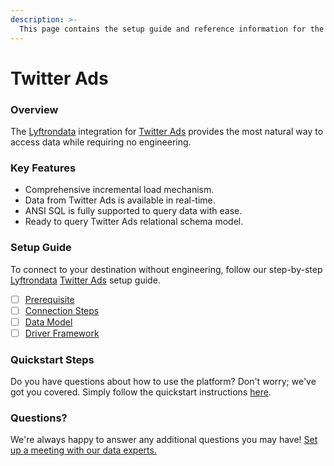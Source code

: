 ```yaml
---
description: >-
  This page contains the setup guide and reference information for the Twitter Ads source connector.
---
```


# Twitter Ads

### Overview

The [Lyftrondata](https://www.lyftrondata.com/) integration for [Twitter Ads](None) provides the most natural way to access data while requiring no engineering.

### Key Features

* Comprehensive incremental load mechanism.
* Data from Twitter Ads is available in real-time.&#x20;
* ANSI SQL is fully supported to query data with ease.
* Ready to query Twitter Ads relational schema model.

### Setup Guide

To connect to your destination without engineering, follow our step-by-step [Lyftrondata](https://www.lyftrondata.com/)  [Twitter Ads](None) setup guide.

* [ ] [Prerequisite](prerequisite.md)
* [ ] [Connection Steps](connection-steps.md)
* [ ] [Data Model](data-model/erd.md)
* [ ] [Driver Framework](driver-framework/)

### Quickstart Steps

Do you have questions about how to use the platform? Don't worry; we've got you covered. Simply follow the quickstart instructions [here](../README.md).

### Questions? <a href="#questions" id="questions"></a>

We're always happy to answer any additional questions you may have! [Set up a meeting with our data experts.](https://www.lyftrondata.com/book-a-meeting/)

